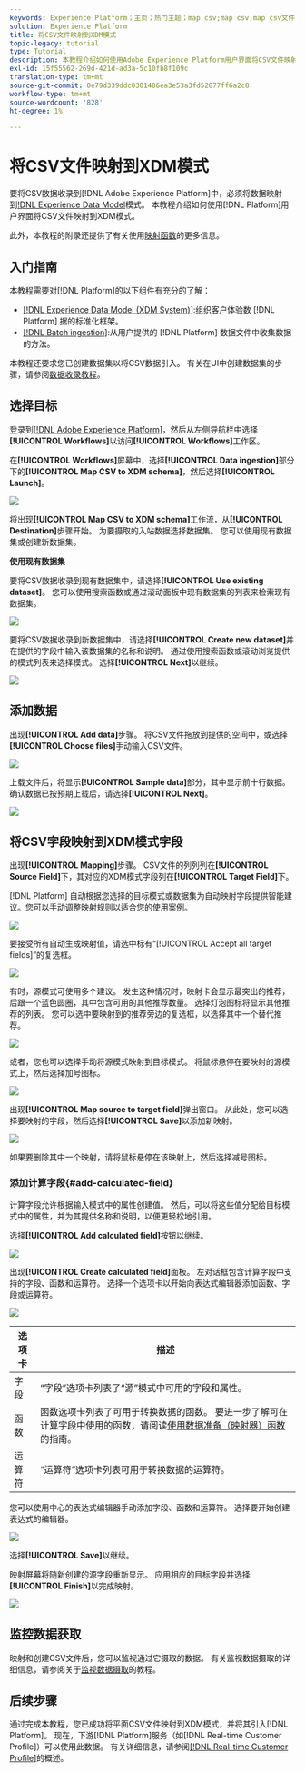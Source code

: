 ```yaml
---
keywords: Experience Platform；主页；热门主题；map csv;map csv;map csv文件；map csv文件到xdm;map csv到xdm;ui指南；
solution: Experience Platform
title: 将CSV文件映射到XDM模式
topic-legacy: tutorial
type: Tutorial
description: 本教程介绍如何使用Adobe Experience Platform用户界面将CSV文件映射到XDM模式。
exl-id: 15f55562-269d-421d-ad3a-5c10fb8f109c
translation-type: tm+mt
source-git-commit: 0e79d339ddc0301486ea3e53a3fd52877ff6a2c8
workflow-type: tm+mt
source-wordcount: '828'
ht-degree: 1%

---
```


# 将CSV文件映射到XDM模式

要将CSV数据收录到[!DNL Adobe Experience Platform]中，必须将数据映射到[!DNL Experience Data Model](XDM)模式。 本教程介绍如何使用[!DNL Platform]用户界面将CSV文件映射到XDM模式。

此外，本教程的附录还提供了有关使用[映射函数](#mapping-functions)的更多信息。

## 入门指南

本教程需要对[!DNL Platform]的以下组件有充分的了解：

- [[!DNL Experience Data Model (XDM System)]](../../xdm/home.md):组织客户体验数 [!DNL Platform] 据的标准化框架。
- [[!DNL Batch ingestion]](../batch-ingestion/overview.md):从用户提供的 [!DNL Platform] 数据文件中收集数据的方法。

本教程还要求您已创建数据集以将CSV数据引入。 有关在UI中创建数据集的步骤，请参阅[数据收录教程](./ingest-batch-data.md)。

## 选择目标

登录到[[!DNL Adobe Experience Platform]](https://platform.adobe.com)，然后从左侧导航栏中选择&#x200B;**[!UICONTROL Workflows]**&#x200B;以访问&#x200B;**[!UICONTROL Workflows]**&#x200B;工作区。

在&#x200B;**[!UICONTROL Workflows]**&#x200B;屏幕中，选择&#x200B;**[!UICONTROL Data ingestion]**&#x200B;部分下的&#x200B;**[!UICONTROL Map CSV to XDM schema]**，然后选择&#x200B;**[!UICONTROL Launch]**。

![](../images/tutorials/map-a-csv-file/workflows.png)

将出现&#x200B;**[!UICONTROL Map CSV to XDM schema]**&#x200B;工作流，从&#x200B;**[!UICONTROL Destination]**&#x200B;步骤开始。 为要摄取的入站数据选择数据集。 您可以使用现有数据集或创建新数据集。

**使用现有数据集**

要将CSV数据收录到现有数据集中，请选择&#x200B;**[!UICONTROL Use existing dataset]**。 您可以使用搜索函数或通过滚动面板中现有数据集的列表来检索现有数据集。

![](../images/tutorials/map-a-csv-file/use-existing-dataset.png)

要将CSV数据收录到新数据集中，请选择&#x200B;**[!UICONTROL Create new dataset]**&#x200B;并在提供的字段中输入该数据集的名称和说明。 通过使用搜索函数或滚动浏览提供的模式列表来选择模式。 选择&#x200B;**[!UICONTROL Next]**&#x200B;以继续。

![](../images/tutorials/map-a-csv-file/create-new-dataset.png)

## 添加数据

出现&#x200B;**[!UICONTROL Add data]**&#x200B;步骤。 将CSV文件拖放到提供的空间中，或选择&#x200B;**[!UICONTROL Choose files]**&#x200B;手动输入CSV文件。

![](../images/tutorials/map-a-csv-file/add-data.png)

上载文件后，将显示&#x200B;**[!UICONTROL Sample data]**&#x200B;部分，其中显示前十行数据。 确认数据已按预期上载后，请选择&#x200B;**[!UICONTROL Next]**。

![](../images/tutorials/map-a-csv-file/sample-data.png)

## 将CSV字段映射到XDM模式字段

出现&#x200B;**[!UICONTROL Mapping]**&#x200B;步骤。 CSV文件的列列列在&#x200B;**[!UICONTROL Source Field]**&#x200B;下，其对应的XDM模式字段列在&#x200B;**[!UICONTROL Target Field]**&#x200B;下。

[!DNL Platform] 自动根据您选择的目标模式或数据集为自动映射字段提供智能建议。您可以手动调整映射规则以适合您的使用案例。

![](../images/tutorials/map-a-csv-file/mapping-with-suggestions.png)

要接受所有自动生成映射值，请选中标有“[!UICONTROL Accept all target fields]”的复选框。

![](../images/tutorials/map-a-csv-file/filled-mapping-with-suggestions.png)

有时，源模式可使用多个建议。 发生这种情况时，映射卡会显示最突出的推荐，后跟一个蓝色圆圈，其中包含可用的其他推荐数量。 选择灯泡图标将显示其他推荐的列表。 您可以选中要映射到的推荐旁边的复选框，以选择其中一个替代推荐。

![](../images/tutorials/map-a-csv-file/multiple-recommendations.png)

或者，您也可以选择手动将源模式映射到目标模式。 将鼠标悬停在要映射的源模式上，然后选择加号图标。

![](../images/tutorials/map-a-csv-file/mapping-with-suggestions-and-buttons.png)

出现&#x200B;**[!UICONTROL Map source to target field]**&#x200B;弹出窗口。 从此处，您可以选择要映射的字段，然后选择&#x200B;**[!UICONTROL Save]**&#x200B;以添加新映射。

![](../images/tutorials/map-a-csv-file/manual-mapping.png)

如果要删除其中一个映射，请将鼠标悬停在该映射上，然后选择减号图标。

### 添加计算字段{#add-calculated-field}

计算字段允许根据输入模式中的属性创建值。 然后，可以将这些值分配给目标模式中的属性，并为其提供名称和说明，以便更轻松地引用。

选择&#x200B;**[!UICONTROL Add calculated field]**&#x200B;按钮以继续。

![](../images/tutorials/map-a-csv-file/add-calculated-field.png)

出现&#x200B;**[!UICONTROL Create calculated field]**&#x200B;面板。 左对话框包含计算字段中支持的字段、函数和运算符。 选择一个选项卡以开始向表达式编辑器添加函数、字段或运算符。

![](../images/tutorials/map-a-csv-file/create-calculated-fields.png)

| 选项卡 | 描述 |
| --------- | ----------- |
| 字段 | “字段”选项卡列表了“源”模式中可用的字段和属性。 |
| 函数 | 函数选项卡列表了可用于转换数据的函数。 要进一步了解可在计算字段中使用的函数，请阅读[使用数据准备（映射器）函数](../../data-prep/functions.md)的指南。 |
| 运算符 | “运算符”选项卡列表可用于转换数据的运算符。 |

您可以使用中心的表达式编辑器手动添加字段、函数和运算符。 选择要开始创建表达式的编辑器。

![](../images/tutorials/map-a-csv-file/create-calculated-field.png)

选择&#x200B;**[!UICONTROL Save]**&#x200B;以继续。

映射屏幕将随新创建的源字段重新显示。 应用相应的目标字段并选择&#x200B;**[!UICONTROL Finish]**&#x200B;以完成映射。

![](../images/tutorials/map-a-csv-file/new-calculated-field.png)

## 监控数据获取

映射和创建CSV文件后，您可以监视通过它摄取的数据。 有关监视数据摄取的详细信息，请参阅关于[监视数据摄取](../../ingestion/quality/monitor-data-ingestion.md)的教程。

## 后续步骤

通过完成本教程，您已成功将平面CSV文件映射到XDM模式，并将其引入[!DNL Platform]。 现在，下游[!DNL Platform]服务（如[!DNL Real-time Customer Profile]）可以使用此数据。 有关详细信息，请参阅[[!DNL Real-time Customer Profile]](../../profile/home.md)的概述。
